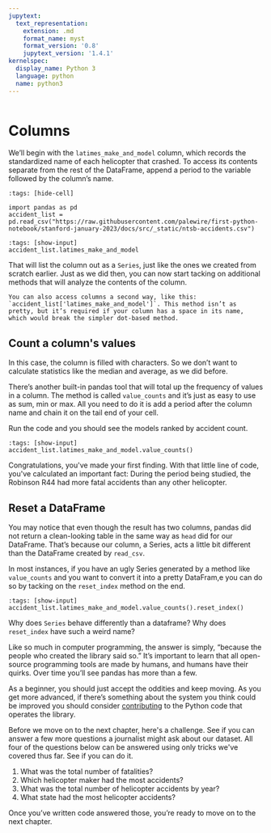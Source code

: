 ```yaml
---
jupytext:
  text_representation:
    extension: .md
    format_name: myst
    format_version: '0.8'
    jupytext_version: '1.4.1'
kernelspec:
  display_name: Python 3
  language: python
  name: python3
---
```


```{include} ./_templates/nav.html
```

# Columns

We’ll begin with the `latimes_make_and_model` column, which records the standardized name of each helicopter that crashed. To access its contents separate from the rest of the DataFrame, append a period to the variable followed by the column’s name. 

```{code-cell}
:tags: [hide-cell]

import pandas as pd
accident_list = pd.read_csv("https://raw.githubusercontent.com/palewire/first-python-notebook/stanford-january-2023/docs/src/_static/ntsb-accidents.csv")
```

```{code-cell}
:tags: [show-input]
accident_list.latimes_make_and_model
```

That will list the column out as a `Series`, just like the ones we created from scratch earlier. Just as we did then, you can now start tacking on additional methods that will analyze the contents of the column.

````{note}
You can also access columns a second way, like this: `accident_list['latimes_make_and_model']`. This method isn’t as pretty, but it’s required if your column has a space in its name, which would break the simpler dot-based method.
````

## Count a column's values

In this case, the column is filled with characters. So we don’t want to calculate statistics like the median and average, as we did before.

There’s another built-in pandas tool that will total up the frequency of values in a column. The method is called `value_counts` and it’s just as easy to use as sum, min or max. All you need to do it is add a period after the column name and chain it on the tail end of your cell.

Run the code and you should see the models ranked by accident count.

```{code-cell}
:tags: [show-input]
accident_list.latimes_make_and_model.value_counts()
```

Congratulations, you've made your first finding. With that little line of code, you've calculated an important fact: During the period being studied, the Robinson R44 had more fatal accidents than any other helicopter.

## Reset a DataFrame

You may notice that even though the result has two columns, pandas did not return a clean-looking table in the same way as `head` did for our DataFrame. That’s because our column, a Series, acts a little bit different than the DataFrame created by `read_csv`.

In most instances, if you have an ugly Series generated by a method like `value_counts` and you want to convert it into a pretty DataFram,e you can do so by tacking on the `reset_index` method on the end.

```{code-cell}
:tags: [show-input]
accident_list.latimes_make_and_model.value_counts().reset_index()
```

Why does `Series` behave differently than a dataframe? Why does `reset_index` have such a weird name?

Like so much in computer programming, the answer is simply, “because the people who created the library said so.” It’s important to learn that all open-source programming tools are made by humans, and humans have their quirks. Over time you’ll see pandas has more than a few.

As a beginner, you should just accept the oddities and keep moving. As you get more advanced, if there’s something about the system you think could be improved you should consider [contributing](https://pandas.pydata.org/pandas-docs/stable/development/contributing.html) to the Python code that operates the library.
    
Before we move on to the next chapter, here's a challenge. See if you can answer a few more questions a journalist might ask about our dataset. All four of the questions below can be answered using only tricks we've covered thus far. See if you can do it.

1. What was the total number of fatalities?
2. Which helicopter maker had the most accidents?
3. What was the total number of helicopter accidents by year?
4. What state had the most helicopter accidents?

Once you’ve written code answered those, you’re ready to move on to the next chapter.